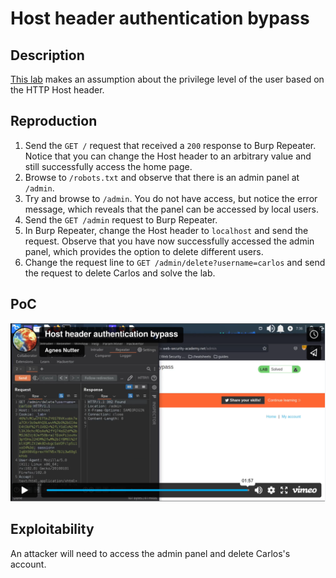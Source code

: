 # Host header authentication bypass

## Description

[This lab](https://portswigger.net/web-security/host-header/exploiting/lab-host-header-authentication-bypass) makes an assumption about the privilege level of the user based on the HTTP Host header.

## Reproduction

1. Send the `GET /` request that received a `200` response to Burp Repeater. Notice that you can change the Host header to an arbitrary value and still successfully access the home page.
2. Browse to `/robots.txt` and observe that there is an admin panel at `/admin`.
3. Try and browse to ``/admin``. You do not have access, but notice the error message, which reveals that the panel can be accessed by local users.
4. Send the `GET /admin` request to Burp Repeater.
5. In Burp Repeater, change the Host header to `localhost` and send the request. Observe that you have now successfully accessed the admin panel, which provides the option to delete different users.
6. Change the request line to ``GET /admin/delete?username=carlos`` and send the request to delete Carlos and solve the lab.

## PoC

[![Screencast PoC Host header authentication bypass](../../_static/images/vids/host-header-authentication-bypass.png)](https://vimeo.com/802246692)


## Exploitability

An attacker will need to access the admin panel and delete Carlos's account. 
